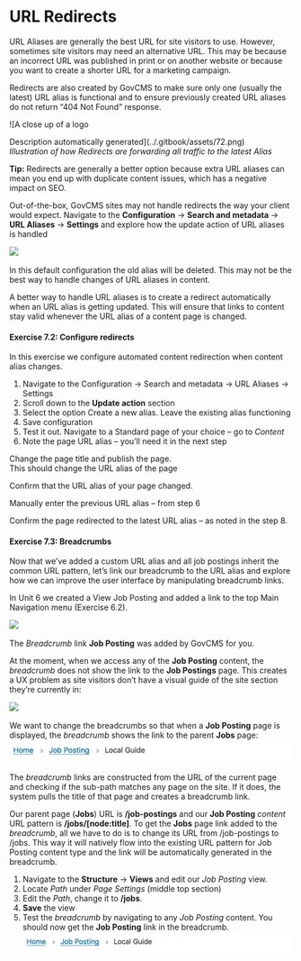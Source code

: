 # URL Redirects

URL Aliases are generally the best URL for site visitors to use. However, sometimes site visitors may need an alternative URL. This may be because an incorrect URL was published in print or on another website or because you want to create a shorter URL for a marketing campaign.

Redirects are also created by GovCMS to make sure only one (usually the latest) URL alias is functional and to ensure previously created URL aliases do not return “404 Not Found” response.

!\[A close up of a logo

Description automatically generated]\(../.gitbook/assets/72.png)\
_Illustration of how Redirects are forwarding all traffic to the latest Alias_

**Tip:** Redirects are generally a better option because extra URL aliases can mean you end up with duplicate content issues, which has a negative impact on SEO.

Out-of-the-box, GovCMS sites may not handle redirects the way your client would expect. Navigate to the **Configuration** → **Search and metadata** → **URL Aliases** → **Settings** and explore how the update action of URL aliases is handled

![](<../.gitbook/assets/73 (1).png>)

In this default configuration the old alias will be deleted. This may not be the best way to handle changes of URL aliases in content.

A better way to handle URL aliases is to create a redirect automatically when an URL alias is getting updated. This will ensure that links to content stay valid whenever the URL alias of a content page is changed.

#### **Exercise 7.2:** Configure redirects

In this exercise we configure automated content redirection when content alias changes.

1. Navigate to the Configuration → Search and metadata → URL Aliases → Settings
2. Scroll down to the **Update action** section
3. Select the option Create a new alias. Leave the existing alias functioning
4. Save configuration
5. Test it out. Navigate to a Standard page of your choice – go to _Content_
6. Note the page URL alias – you’ll need it in the next step

Change the page title and publish the page.\
This should change the URL alias of the page

Confirm that the URL alias of your page changed.

Manually enter the previous URL alias – from step 6

Confirm the page redirected to the latest URL alias – as noted in the step 8.

#### **Exercise 7.3:** Breadcrumbs

Now that we’ve added a custom URL alias and all job postings inherit the common URL pattern, let’s link our breadcrumb to the URL alias and explore how we can improve the user interface by manipulating breadcrumb links.

In Unit 6 we created a View Job Posting and added a link to the top Main Navigation menu (Exercise 6.2).

![](<../.gitbook/assets/74 (2).png>)

The _Breadcrumb_ link **Job Posting** was added by GovCMS for you.

At the moment, when we access any of the **Job Posting** content, the _breadcrumb_ does not show the link to the **Job Postings** page. This creates a UX problem as site visitors don’t have a visual guide of the site section they’re currently in:

![](../.gitbook/assets/75.png)

We want to change the breadcrumbs so that when a **Job Posting** page is displayed, the _breadcrumb_ shows the link to the parent **Jobs** page:\
![](<../.gitbook/assets/159 (1).png>)

The _breadcrumb_ links are constructed from the URL of the current page and checking if the sub-path matches any page on the site. If it does, the system pulls the title of that page and creates a breadcrumb link.

Our parent page (**Jobs**) URL is **/job-postings** and our **Job Posting** _content_ URL pattern is **/jobs/\[node:title]**. To get the **Jobs** page link added to the _breadcrumb_, all we have to do is to change its URL from /job-postings to /jobs. This way it will natively flow into the existing URL pattern for Job Posting content type and the link will be automatically generated in the breadcrumb.

1. Navigate to the **Structure** → **Views** and edit our _Job Posting_ view.
2. Locate _Path_ under _Page Settings_ (middle top section)
3. Edit the _Path_, change it to **/jobs**.
4. **Save** the view
5. Test the _breadcrumb_ by navigating to any _Job Posting_ content. You should now get the **Job Posting** link in the breadcrumb. ![](<../.gitbook/assets/159 (2).png>)
